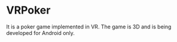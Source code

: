 # VRPoker
It is a poker game implemented in VR. The game is 3D and is being developed for Android only.
